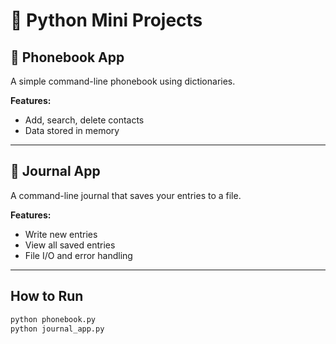 # 🐍 Python Mini Projects

## 📱 Phonebook App
A simple command-line phonebook using dictionaries.

**Features:**
- Add, search, delete contacts
- Data stored in memory

---

## 📝 Journal App
A command-line journal that saves your entries to a file.

**Features:**
- Write new entries
- View all saved entries
- File I/O and error handling

---

## How to Run
```bash
python phonebook.py
python journal_app.py
